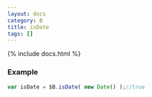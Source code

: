 ```yaml
---
layout: docs
category: B
title: isDate
tags: []
---
```


{% include docs.html %}

### Example
```js
var isDate = $B.isDate( new Date() );//true
```